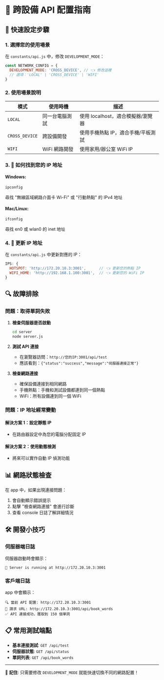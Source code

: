 # 🚀 跨設備 API 配置指南

## 📱 快速設定步驟

### 1. 選擇您的使用場景

在 `constants/api.js` 中，修改 `DEVELOPMENT_MODE`：

```javascript
const NETWORK_CONFIG = {
  DEVELOPMENT_MODE: 'CROSS_DEVICE', // 👈 修改這裡
  // 選項：'LOCAL' | 'CROSS_DEVICE' | 'WIFI'
}
```

### 2. 使用場景說明

| 模式 | 使用時機 | 描述 |
|------|----------|------|
| `LOCAL` | 同一台電腦測試 | 使用 localhost，適合模擬器/瀏覽器 |
| `CROSS_DEVICE` | 跨設備開發 | 使用手機熱點 IP，適合手機/平板測試 |
| `WIFI` | WiFi 網路開發 | 使用家用/辦公室 WiFi IP |

### 3. 🔧 如何找到您的 IP 地址

#### Windows:
```bash
ipconfig
```
尋找 "無線區域網路介面卡 Wi-Fi" 或 "行動熱點" 的 IPv4 地址

#### Mac/Linux:
```bash
ifconfig
```
尋找 en0 或 wlan0 的 inet 地址

### 4. 📝 更新 IP 地址

在 `constants/api.js` 中更新對應的 IP：

```javascript
IPS: {
  HOTSPOT: 'http://172.20.10.3:3001',      // 👈 更新您的熱點 IP
  WIFI_HOME: 'http://192.168.1.100:3001',  // 👈 更新您的 WiFi IP
}
```

## 🔍 故障排除

### 問題：取得單詞失敗

1. **檢查伺服器是否啟動**
   ```bash
   cd server
   node server.js
   ```

2. **測試 API 連接**
   - 在瀏覽器訪問：`http://您的IP:3001/api/test`
   - 應該看到：`{"status":"success","message":"伺服器連接正常"}`

3. **檢查網路連接**
   - 確保設備連接到相同網路
   - 手機熱點：手機和測試設備都連到同一個熱點
   - WiFi：所有設備連到同一個 WiFi

### 問題：IP 地址經常變動

#### 解決方案 1：設定靜態 IP
- 在路由器設定中為您的電腦分配固定 IP

#### 解決方案 2：使用動態檢測
- 將來可以實作自動 IP 偵測功能

## 📊 網路狀態檢查

在 app 中，如果出現連接問題：
1. 會自動顯示錯誤提示
2. 點擊 "檢查網路連接" 會進行診斷
3. 查看 console 日誌了解詳細情況

## 🛠️ 開發小技巧

### 伺服器端日誌
伺服器啟動時會顯示：
```
🚀 Server is running at http://172.20.10.3:3001
```

### 客戶端日誌
app 中會顯示：
```
🔍 當前 API 配置: http://172.20.10.3:3001
📡 請求 URL: http://172.20.10.3:3001/api/book_words
✅ API 連接成功，獲取到 150 個單詞
```

## 📋 常用測試端點

- **基本連接測試**: `GET /api/test`
- **伺服器狀態**: `GET /api/status`
- **單詞列表**: `GET /api/book_words`

---

🎯 **記住**: 只需要修改 `DEVELOPMENT_MODE` 就能快速切換不同的網路配置！
